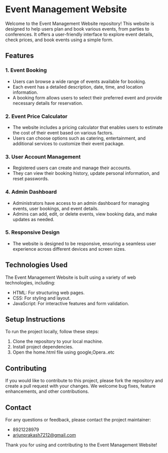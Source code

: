 # Event Management Website

Welcome to the Event Management Website repository! This website is designed to help users plan and book various events, from parties to conferences. It offers a user-friendly interface to explore event details, check prices, and book events using a simple form.

## Features

### 1. Event Booking
- Users can browse a wide range of events available for booking.
- Each event has a detailed description, date, time, and location information.
- A booking form allows users to select their preferred event and provide necessary details for reservation.

### 2. Event Price Calculator
- The website includes a pricing calculator that enables users to estimate the cost of their event based on various factors.
- Users can choose options such as catering, entertainment, and additional services to customize their event package.

### 3. User Account Management
- Registered users can create and manage their accounts.
- They can view their booking history, update personal information, and reset passwords.

### 4. Admin Dashboard
- Administrators have access to an admin dashboard for managing events, user bookings, and event details.
- Admins can add, edit, or delete events, view booking data, and make updates as needed.

### 5. Responsive Design
- The website is designed to be responsive, ensuring a seamless user experience across different devices and screen sizes.

## Technologies Used

The Event Management Website is built using a variety of web technologies, including:

- HTML: For structuring web pages.
- CSS: For styling and layout.
- JavaScript: For interactive features and form validation.

## Setup Instructions

To run the project locally, follow these steps:

1. Clone the repository to your local machine. 
2. Install project dependencies.
3. Open the home.html file using google,Opera..etc

## Contributing

If you would like to contribute to this project, please fork the repository and create a pull request with your changes. We welcome bug fixes, feature enhancements, and other contributions.

## Contact

For any questions or feedback, please contact the project maintainer:

- 8921228979
- arjunprakash7212@gmail.com
  
Thank you for using and contributing to the Event Management Website!




